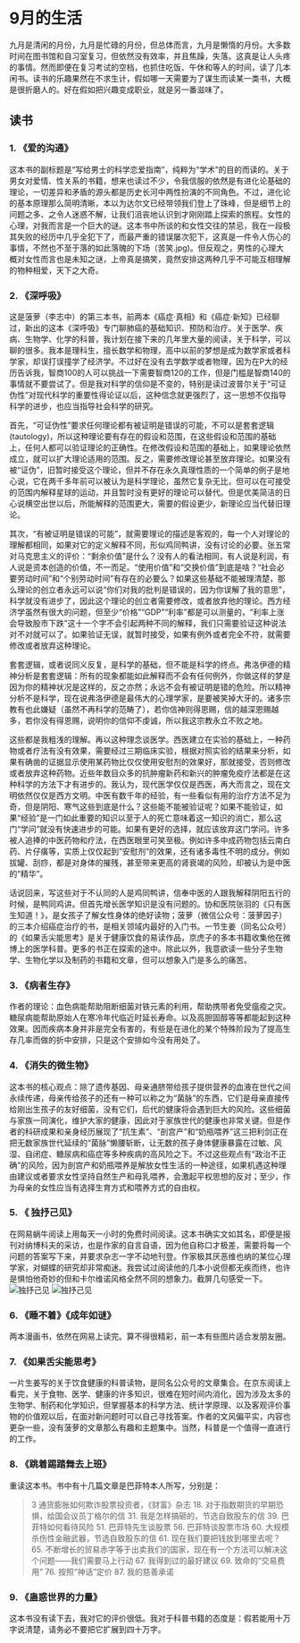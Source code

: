 # 9月的生活
九月是清闲的月份，九月是忙碌的月份，但总体而言，九月是懒惰的月份。大多数时间在图书馆和自习室复习，但依然没有效率，并且焦躁，失落。这真是让人头疼的事情。然而即便在复习考试的空档，也抓住吃饭、午休和等人的时间，读了几本闲书。读书的乐趣果然在不求生计，假如哪一天需要为了谋生而读某一类书，大概是很折磨人的。好在假如把兴趣变成职业，就是另一番滋味了。
## 读书
 ### 1.  **《爱的沟通》** 
这本书的副标题是“写给男士的科学恋爱指南”，纯粹为“学术”的目的而读的。关于男女对爱情、性关系的书籍，想来也读过不少，令我信服的依然是有进化论基础的理论，一切差异和矛盾的源头都是历史长河中两性扮演的不同角色。不过，进化论的基本原理那么简明清晰，本以为达尔文已经带领我们登上了珠峰，但是细节上的问题之多、之令人迷惑不解，让我们沮丧地认识到才刚刚踏上探索的旅程。女性的心理，对我而言是一个巨大的谜。这本书中所谈的和女性交往的禁忌，我在一段极其失败的经历中几乎全犯下了，而最严重的错误屡次犯下，这真是一件令人伤心的事情，不然也不至于落的如此落魄的下场（苦笑.jpg)。但反观之，男性的心理大概对女性而言也是未知之谜，上帝真是搞笑，竟然安排这两种几乎不可能互相理解的物种相爱，天下之大奇。
 ### 2. **《深呼吸》** 
这是菠萝（李志中）的第三本书，前两本《癌症·真相》和《癌症·新知》已经聊过，新出的这本《深呼吸》专门聊肺癌的基础知识、预防和治疗。关于医学、疾病、生物学、化学的科普，我计划在接下来的几年里大量的阅读，关于科学，可以聊的很多。我本是理科生，擅长数学和物理，高中以前的梦想是成为数学家或者科学家，却误打误撞学了经济学。不过好在没有去学数学或者物理，因为在P大的经历告诉我，智商100的人可以挑战一下需要智商120的工作，但是门槛是智商140的事情就不要尝试了。但是我对科学的信仰是不变的，特别是读过波普尔关于“可证伪性”对现代科学的重要性得论证以后，这种信念就更强烈了，这一思想不仅指导科学的进步，也应当指导社会科学的研究。

首先，“可证伪性”要求任何理论都有被证明是错误的可能，不可以是套套逻辑(tautology)，所以这种理论要有存在的假设和范围，在这些假设和范围的基础上，任何人都可以验证理论的正确性。在修改假设和范围的基础上，如果理论依然成立，就可以扩大理论适用的范围。反之，需要修改理论甚至放弃理论。如果没有被“证伪”，旧暂时接受这个理论，但并不存在永久真理性质的一个简单的例子是地心说，它在两千多年前可以被认为是科学理论，虽然它复杂无比，但可以在可接受的范围内解释星球的运动，并且暂时没有更好的理论可以替代。但是优美简洁的日心说横空出世以后，所能解释的范围更大，需要的假设更少，新理论应当代替旧理论。

其次，“有被证明是错误的可能”，就需要理论的描述是客观的，每一个人对理论的理解都相同，如果对它的定义解释不同，形似鸡同鸭讲，没有讨论的必要。张五常对马克思主义的评价：“剩余价值”是什么？没有人的看法相同，有人说是利润，有人说是资本创造的价值，不一而足。“使用价值”和“交换价值”到底是啥？“社会必要劳动时间”和“个别劳动时间”有存在的必要么？如果这些基础不能被理清楚，那么理论的创立者永远可以说“你们对我的批判是错误的，因为你误解了我的意思”，科学就没有进步了，因此这个理论的创立者需要修改，或者放弃他的理论。西方经济学虽然有很大的问题，但至少“价格”“GDP”“利率”都是可以测量的，“利率上涨会导致股市下跌”这十一个字不会引起两种不同的解释，我们只需要验证这种说法对不对就可以了。如果验证无误，就暂时接受，如果有例外或者完全不符，就需要修改或者放弃这种理论。

套套逻辑，或者说同义反复，是科学的基础，但不能是科学的终点。弗洛伊德的精神分析是套套逻辑：所有的现象都能如此解释而不会有任何例外，你做这样的梦是因为你的精神状况是这样的，反之亦然；永远不会有被证明是错的危险。所以精神分析不是科学，现在说弗洛伊德是最伟大的心理学家，是要被笑掉大牙的。诸多宗教有也此嫌疑（虽然不再科学的范畴了），若你信神则得恩赐，信的越深恩赐越多，若你没有得恩赐，说明你的信仰不虔诚，所以我这宗教永立不败之地。

这些都是我粗浅的理解。再以这种理念谈医学。西医建立在实验的基础上，一种药物或者疗法有没有效果，需要经过三期临床实验，根据对照实验的结果来分析，如果有确凿的证据显示使用某药物比仅仅使用安慰剂的效果好，那就接受，否则修改或者放弃这种药物。近些年数目众多的抗肿瘤新药和新兴的肿瘤免疫疗法都是在这种科学的方法下才有进步的。我认为，现代医学仅仅是西医，再大而言之，现在文明依然仅仅是西方文明。中医有数千年的经验，有一些看似有用的治疗方法不足为奇，但是阴阳、寒气这些到底是什么？这些能不能被验证呢？如果不能验证，如果“经验”是一门如此重要的知识以至于人的死亡意味着这一知识的消亡，那么这门“学问”就没有快速进步的可能。如果有更好的选择，就应该放弃这门学问。许多被人追捧的中医药物和疗法，在西医眼里可笑至极。例如许多中成药物包括云南白药、片仔癀等，实质上仅仅起到”安慰剂”的效果，还有诸多毒性不明的成分。例如拔罐、刮痧，都是对身体的摧残，甚至带来更高的肾衰竭的风险，却被认为是中医的“精华”。

话说回来，写这些对于不认同的人是鸡同鸭讲，信奉中医的人跟我解释阴阳五行的时候，是鸭同鸡讲。但首先增长医学知识是没有问题的。协和医院张羽的《只有医生知道！》，是女孩子了解女性身体的绝好读物；菠萝（微信公众号：菠萝因子）的三本介绍癌症治疗的书，是相关领域内最好的入门书。一节生姜（同名公众号）的《如果舌尖能思考》是关于健康饮食的易读作品，京虎子的多本书籍收集他在微博上的医学科普。更多的书正在探索的途中。除此以外，我意欲读一些分子生物学、生物化学以及制药的书籍和文章，但可以想象入门是多么的痛苦。
### 3. 《病者生存》
作者的理论：血色病能帮助阻断细菌对铁元素的利用，帮助携带者免受瘟疫之灾。糖尿病能帮助原始人在寒冷年代临近时延长寿命。以及高胆固醇等等都能起到这种效果。因而疾病本身并非是完全有害的，有些是在进化的某个特殊阶段为了提高生存几率而做的折中安排，只是这个安排如今没有用处了。
### 4. 《消失的微生物》
这本书的核心观点：除了遗传基因、母亲通脐带给孩子提供营养的血液在世代之间永续传递，母亲传给孩子的还有一种可以称之为“菌脉”的东西，它们是母亲直接传给刚出生孩子的友好细菌，没有它们，后代的健康将会遇到巨大的风险。这些细菌与家族一同演化，维护大家的健康，因此对于家族世代的健康也非常关键。但是作者的科研成果和亲身经历展现了“抗生素”、“剖宫产”和“奶瓶喂养”这三把利剑正在把无数家族世代延续的“菌脉”懒腰斩断，让无数的孩子身体健康暴露在过敏、风湿、自闭症、糖尿病和癌症等多种疾病的高风险之下。不过这些观点有“政治不正确”的风险，因为剖宫产和奶瓶喂养是解放女性生活的一种途径，如果机遇这种理由建议或者要求女性坚持自然生产和母乳喂养，会激起平权思想的反对；至少，作为母亲的女性应当有选择生育方式和喂养方式的自由权。
###  5. 《 独抒己见》
在网易蜗牛阅读上用每天一小时的免费时间阅读。这本书确实文如其名，即便是报刊对纳博科夫的采访，也是作家的自言自语，因为他自称口才极差，需要将每一个问题的答案写下来，并要求杂志一字不动地刊登。作家极其厌恶维也纳的某位心理学家，对蝴蝶的研究却非常痴迷。我尝试过阅读他的几本小说但都无疾而终，也许是惧怕他奇妙的但和卡尔维诺风格全然不同的想象力。截屏几句感受一下。![独抒己见](https://img1.doubanio.com/view/photo/l/public/p2535425019.webp)
![独抒己见](https://img3.doubanio.com/view/photo/l/public/p2535425024.webp)
### 6. 《睡不着》《成年如谜》
两本漫画书，依然在网易上读完。算不得很精彩，前一本有些图片适合发朋友圈。
### 7. 《如果舌尖能思考》
一片生姜写的关于饮食健康的科普读物，是同名公众号的文章集合。在京东阅读上看完，关于食物、医学、健康的许多知识，很难在短时间内消化，因为涉及太多的生物学、制药和化学知识，但掌握基本的科学方法、统计学原理、以及客观评价事物的价值观以后，在面对新问题时可以自己寻找答案。作者的文风偏平实，内容也更杂一些，没有菠萝的文章那么有趣和主题集中。当然，科普是一个值得一直进行的工作。
### 8. 《跳着踢踏舞去上班》
重读这本书。书中有十几篇文章是巴菲特本人所写，分别是：
>  3 通货膨胀如何欺诈股票投资者，《财富》杂志
>  18. 对于指数期货的早期恐惧，给国会议员丁格尔的信 
>  31. 我是怎样搞砸的，节选自致股东的信 
>  39. 巴菲特如何看待风险 
>  51. 巴菲特先生谈股票 
>  56. 巴菲特谈股票市场 
>  60. 大规模杀伤性金融武器，节选自致股东的信 
>  61. 现在我们要把钱放到哪里去呢？ 
>  65. 不断增长的贸易赤字等于出卖我们的国家，现在有一个方法可以解决这个问题——我们需要马上行动 
>  67. 我得到过的最好建议 
>  69. 致命的“交易费用” 
>  76. 按照“神话”定价 
>  87. 我的慈善承诺
### 9. 《蛊惑世界的力量》
这本书没有读下去，我对它的评价很低。我对于科普书籍的态度是：假若能用十万字说清楚，请务必不要把它扩展到四十万字。
<!--stackedit_data:
eyJoaXN0b3J5IjpbLTEzNTU2MDA0ODUsLTEwNDM3MDUxMDUsOT
c5OTE1MTY0LDIwNjM5ODc4MzQsMTQ1MDI1ODI5LDk3ODUyNDcz
XX0=
-->